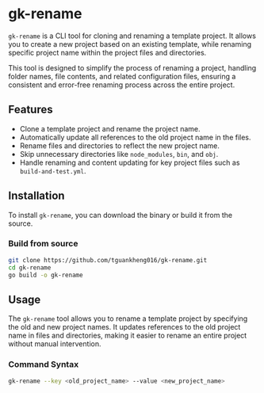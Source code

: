 # gk-rename

`gk-rename` is a CLI tool for cloning and renaming a template project. It allows you to create a new project based on an existing template, while renaming specific project name within the project files and directories.

This tool is designed to simplify the process of renaming a project, handling folder names, file contents, and related configuration files, ensuring a consistent and error-free renaming process across the entire project.

## Features

- Clone a template project and rename the project name.
- Automatically update all references to the old project name in the files.
- Rename files and directories to reflect the new project name.
- Skip unnecessary directories like `node_modules`, `bin`, and `obj`.
- Handle renaming and content updating for key project files such as `build-and-test.yml`.

## Installation

To install `gk-rename`, you can download the binary or build it from the source.

### Build from source

```bash
git clone https://github.com/tguankheng016/gk-rename.git
cd gk-rename
go build -o gk-rename
```

## Usage

The `gk-rename` tool allows you to rename a template project by specifying the old and new project names. It updates references to the old project name in files and directories, making it easier to rename an entire project without manual intervention.

### Command Syntax

```bash
gk-rename --key <old_project_name> --value <new_project_name>
```
